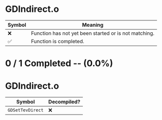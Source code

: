 # GDIndirect.o
| Symbol | Meaning 
| ------------- | ------------- 
| :x: | Function has not yet been started or is not matching. 
| :white_check_mark: | Function is completed. 


# 0 / 1 Completed -- (0.0%)
# GDIndirect.o
| Symbol | Decompiled? |
| ------------- | ------------- |
| `GDSetTevDirect` | :x: |
